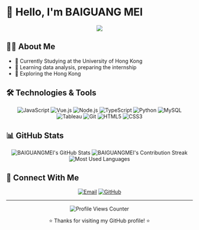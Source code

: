 # 👋 Hello, I'm BAIGUANG MEI

<div align="center">
  <img src="https://readme-typing-svg.herokuapp.com/?lines=Non-CS+Background+Developer;Learing+Data+Analysis;Continuous+Learner&font=Fira%20Code&center=true&width=440&height=45&color=3498db&vCenter=true&size=22">
</div>

## 🧑‍💻 About Me

- 🚀 Currently Studying at the University of Hong Kong
- 🌱 Learning data analysis, preparing the internship
- 💼 Exploring the Hong Kong


## 🛠️ Technologies & Tools

<div align="center">
  
![JavaScript](https://img.shields.io/badge/-JavaScript-F7DF1E?style=for-the-badge&logo=javascript&logoColor=black)
![Vue.js](https://img.shields.io/badge/-Vue.js-4FC08D?style=for-the-badge&logo=vue.js&logoColor=white)
![Node.js](https://img.shields.io/badge/-Node.js-339933?style=for-the-badge&logo=node.js&logoColor=white)
![TypeScript](https://img.shields.io/badge/-TypeScript-3178C6?style=for-the-badge&logo=typescript&logoColor=white)
![Python](https://img.shields.io/badge/-Python-3776AB?style=for-the-badge&logo=python&logoColor=white)
![MySQL](https://img.shields.io/badge/-MySQL-4479A1?style=for-the-badge&logo=mysql&logoColor=white)
![Tableau](https://img.shields.io/badge/-Tableau-E97627?style=for-the-badge&logo=tableau&logoColor=white)
![Git](https://img.shields.io/badge/-Git-F05032?style=for-the-badge&logo=git&logoColor=white)
![HTML5](https://img.shields.io/badge/-HTML5-E34F26?style=for-the-badge&logo=html5&logoColor=white)
![CSS3](https://img.shields.io/badge/-CSS3-1572B6?style=for-the-badge&logo=css3&logoColor=white)

</div>

## 📊 GitHub Stats

<div align="center">
  <img src="https://github-readme-stats.vercel.app/api?username=BAIGUANGMEI&show_icons=true&theme=buefy&hide_border=true&count_private=true" alt="BAIGUANGMEI's GitHub Stats" />
  
  <img src="https://github-readme-streak-stats.herokuapp.com/?user=BAIGUANGMEI&theme=buefy&hide_border=true" alt="BAIGUANGMEI's Contribution Streak" />
  
  <img src="https://github-readme-stats.vercel.app/api/top-langs/?username=BAIGUANGMEI&layout=compact&theme=buefy&hide_border=true" alt="Most Used Languages" />
</div>

## 🤝 Connect With Me

<div align="center">
  
[![Email](https://img.shields.io/badge/Email-meizhihan111@outlook.com-blue?style=for-the-badge&logo=microsoft-outlook)](mailto:meizhihan111@outlook.com)
[![GitHub](https://img.shields.io/badge/GitHub-BAIGUANGMEI-181717?style=for-the-badge&logo=github)](https://github.com/BAIGUANGMEI)

</div>

---

<div align="center">
  <img src="https://komarev.com/ghpvc/?username=BAIGUANGMEI&color=3498db&style=for-the-badge" alt="Profile Views Counter" />
  
  ⭐️ Thanks for visiting my GitHub profile! ⭐️
</div>
